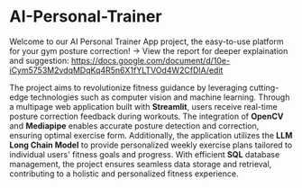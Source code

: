 # AI-Personal-Trainer
Welcome to our AI Personal Trainer App project, the easy-to-use platform for your gym posture correction! 
-> View the report for deeper explaination and suggestion: https://docs.google.com/document/d/10e-iCym5753M2vdqMDqKq4R5n6X1fYLTVOd4W2CfDlA/edit

The project aims to revolutionize fitness guidance by leveraging cutting-edge technologies such as computer vision and machine learning. Through a multipage web application built with **Streamlit**, users receive real-time posture correction feedback during workouts. The integration of **OpenCV** and **Mediapipe** enables accurate posture detection and correction, ensuring optimal exercise form. Additionally, the application utilizes the **LLM Long Chain Model** to provide personalized weekly exercise plans tailored to individual users' fitness goals and progress. With efficient **SQL** database management, the project ensures seamless data storage and retrieval, contributing to a holistic and personalized fitness experience.
